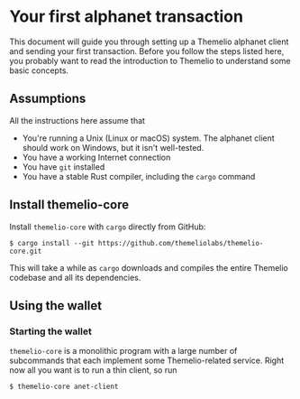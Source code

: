 # Your first alphanet transaction

This document will guide you through setting up a Themelio alphanet client and sending your first transaction. Before you follow the steps listed here, you probably want to read the introduction to Themelio to understand some basic concepts.

## Assumptions

All the instructions here assume that

* You're running a Unix \(Linux or macOS\) system. The alphanet client should work on Windows, but it isn't well-tested.
* You have a working Internet connection
* You have `git` installed
* You have a stable Rust compiler, including the `cargo`  command

## Install themelio-core

Install `themelio-core` with `cargo` directly from GitHub:

```text
$ cargo install --git https://github.com/themeliolabs/themelio-core.git
```

This will take a while as `cargo` downloads and compiles the entire Themelio codebase and all its dependencies.

## Using the wallet

### Starting the wallet

`themelio-core` is a monolithic program with a large number of subcommands that each implement some Themelio-related service. Right now all you want is to run a thin client, so run

```text
$ themelio-core anet-client
```





